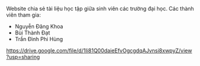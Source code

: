 Website chia sẻ tài liệu học tập giữa sinh viên các trường đại học.
Các thành viên tham gia:
- Nguyễn Đăng Khoa
- Bùi Thành Đạt
- Trần Đình Phi Hùng

https://drive.google.com/file/d/1Ii81Q00daieEfvOgcgdqAJvnsi8xwpyZ/view?usp=sharing
